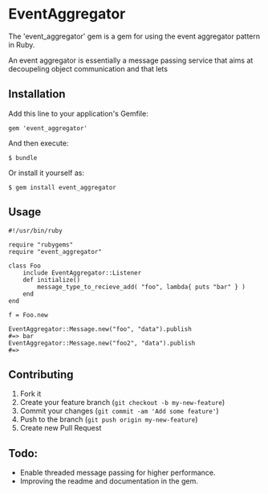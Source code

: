 # EventAggregator

The 'event_aggregator' gem is a gem for using the event aggregator pattern in Ruby. 

An event aggregator is essentially a message passing service that aims at decoupeling object communication and that lets 

## Installation

Add this line to your application's Gemfile:

    gem 'event_aggregator'

And then execute:

    $ bundle

Or install it yourself as:

    $ gem install event_aggregator

## Usage

	#!/usr/bin/ruby

	require "rubygems"
	require "event_aggregator"

	class Foo
		include EventAggregator::Listener
		def initialize()
			message_type_to_recieve_add( "foo", lambda{ puts "bar" } )
		end
	end

	f = Foo.new

	EventAggregator::Message.new("foo", "data").publish
	#=> bar
	EventAggregator::Message.new("foo2", "data").publish
	#=>


## Contributing

1. Fork it
2. Create your feature branch (`git checkout -b my-new-feature`)
3. Commit your changes (`git commit -am 'Add some feature'`)
4. Push to the branch (`git push origin my-new-feature`)
5. Create new Pull Request

## Todo:

 - Enable threaded message passing for higher performance. 
 - Improving the readme and documentation in the gem.
